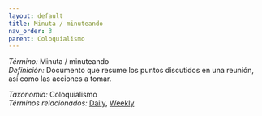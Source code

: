 ```yaml
---
layout: default
title: Minuta / minuteando
nav_order: 3
parent: Coloquialismo
---
```


*Término:* Minuta / minuteando  
*Definición:* Documento que resume los puntos discutidos en una reunión, así como las acciones a tomar.

*Taxonomía:* Coloquialismo  
*Términos relacionados:* [Daily](https://maleniski.github.io/diccionario-angl-tec-mx/docs/alfabeticamente/D/daily/), [Weekly](https://maleniski.github.io/diccionario-angl-tec-mx/docs/alfabeticamente/W/weekly/)

